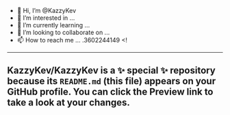- 👋 Hi, I’m @KazzyKev
- 👀 I’m interested in ...
- 🌱 I’m currently learning ...
- 💞️ I’m looking to collaborate on ...
- 📫 How to reach me ...
.3602244149
<!
---
KazzyKev/KazzyKev is a ✨ special ✨ repository because its `README.md` (this file) appears on your GitHub profile.
You 
can click the Preview link to take a look at your changes.
---

